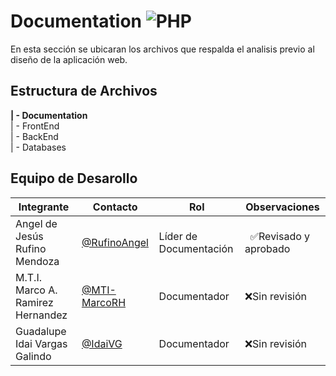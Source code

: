 # Documentation ![PHP](https://img.shields.io/badge/Markdown-000000?style=for-the-badge&logo=markdown&logoColor=white)

En esta sección  se ubicaran los archivos que respalda el analisis previo al diseño de la aplicación web.

## Estructura de Archivos
**| - Documentation** <br>
| - FrontEnd <br>
| - BackEnd <br>
| - Databases

## Equipo de Desarollo

| Integrante | Contacto | Rol | Observaciones |
|-------------|--------|----------|---------------|
|  Angel de Jesús Rufino Mendoza   |  [@RufinoAngel](https://github.com/RufinoAngel)      |    Líder de Documentación  |  ✅Revisado y aprobado  |
|M.T.I. Marco A. Ramirez Hernandez|[@MTI-MarcoRH](https://github.com/MTI-MarcoRH)|Documentador|❌Sin revisión|
|Guadalupe Idai Vargas Galindo|[@IdaiVG](https://github.com/IdaiVG)|Documentador|❌Sin revisión|
